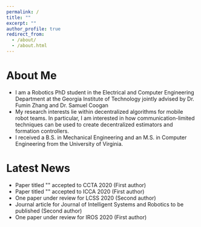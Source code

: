 ```yaml
---
permalink: /
title: ""
excerpt: ""
author_profile: true
redirect_from: 
  - /about/
  - /about.html
---
```

# About Me
* I am a Robotics PhD student in the Electrical and Computer Engineering Department at the Georgia Institute of Technology jointly advised by Dr. Fumin Zhang and Dr. Samuel Coogan
* My research interests lie within decentralized algorithms for mobile robot teams. In particular, I am interested in how communication-limited techniques can be used to create decentralized estimators and formation controllers. 
* I received a B.S. in Mechanical Engineering and an M.S. in Computer Engineering from the University of Virginia.

# Latest News
* Paper titled "" accepted to CCTA 2020 (First author)
* Paper titled "" accepted to ICCA 2020 (First author)
* One paper under review for LCSS 2020 (Second author)
* Journal article for Journal of Intelligent Systems and Robotics to be published (Second author)
* One paper under review for IROS 2020 (First author)
